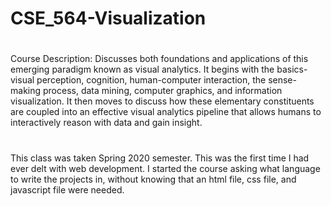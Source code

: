 # CSE_564-Visualization
#
Course Description:
Discusses both foundations and applications of this emerging paradigm known as visual analytics. It begins with the basics- visual perception, cognition, human-computer interaction, the sense-making process, data mining, computer graphics, and information visualization. It then moves to discuss how these elementary constituents are coupled into an effective visual analytics pipeline that allows humans to interactively reason with data and gain insight.
#
This class was taken Spring 2020 semester. This was the first time I had ever delt with web development. I started the course asking what language to write the projects in, without knowing that an html file, css file, and javascript file were needed.

